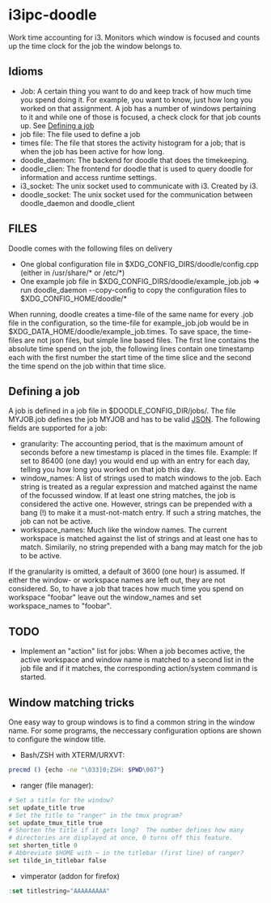 # i3ipc-doodle
Work time accounting for i3.
Monitors which window is focused and counts up the time clock for the job the window belongs to.


## Idioms
 - Job: A certain thing you want to do and keep track of how much time you spend doing it. For example, you want to know, just how long you worked on that assignment. A job has a number of windows pertaining to it and while one of those is focused, a check clock for that job counts up. See [Defining a job](https://github.com/mox-mox/i3ipc-doodle#defining-a-job)
 - job file: The file used to define a job
 - times file: The file that stores the activity histogram for a job; that is when the job has been active for how long.
 - doodle_daemon: The backend for doodle that does the timekeeping.
 - doodle_clien: The frontend for doodle that is used to query doodle for information and access runtime settings.
 - i3_socket: The unix socket used to communicate with i3. Created by i3.
 - doodle_socket: The unix socket used for the communication between doodle_daemon and doodle_client


## FILES
Doodle comes with the following files on delivery
 - One global configuration file in $XDG_CONFIG_DIRS/doodle/config.cpp (either in /usr/share/* or /etc/*)
 - One example job file in $XDG_CONFIG_DIRS/doodle/example_job.job
 => run doodle_daemon --copy-config to copy the configuration files to $XDG_CONFIG_HOME/doodle/*

When running, doodle creates a time-file of the same name for every .job file in the configuration, so the time-file for example_job.job would be in $XDG_DATA_HOME/doodle/example_job.times. To save space, the time-files are not json files, but simple line based files.
The first line contains the absolute time spend on the job, the following lines contain one timestamp each with the first number the start time of the time slice and the second the time spend on the job within that time slice.


## Defining a job
A job is defined in a job file in $DOODLE_CONFIG_DIR/jobs/. The file MYJOB.job defines the job MYJOB and has to be valid [JSON](http://www.json.org/). The following fields are supported for a job:
 - granularity: The accounting period, that is the maximum amount of seconds before a new timestamp is placed in the times file. Example: If set to 86400 (one day) you would end up with an entry for each day, telling you how long you worked on that job this day.
 - window_names: A list of strings used to match windows to the job. Each string is treated as a regular expression and matched against the name of the focussed window. If at least one string matches, the job is considered the active one. However, strings can be prepended with a bang (!) to make it a must-not-match entry. If such a string matches, the job can not be active.
 - workspace_names: Much like the window names. The current workspace is matched against the list of strings and at least one has to match. Similarily, no string prepended with a bang may match for the job to be active.

If the granularity is omitted, a default of 3600 (one hour) is assumed. If either the window- or workspace names are left out, they are not considered. So, to have a job that traces how much time you spend on workspace "foobar" leave out the window_names and set workspace_names to "foobar".


## TODO
 - Implement an "action" list for jobs: When a job becomes active, the active workspace and window name is matched to a second list in the job file and if it matches, the corresponding action/system command is started.


## Window matching tricks
One easy way to group windows is to find a common string in the window name.
For some programs, the neccessary configuration options are shown to configure the window title.
 - Bash/ZSH with XTERM/URXVT:
```bash
precmd () {echo -ne "\033]0;ZSH: $PWD\007"}
```
 - ranger (file manager):
```python
# Set a title for the window?
set update_title true
# Set the title to "ranger" in the tmux program?
set update_tmux_title true
# Shorten the title if it gets long?  The number defines how many
# directories are displayed at once, 0 turns off this feature.
set shorten_title 0
# Abbreviate $HOME with ~ in the titlebar (first line) of ranger?
set tilde_in_titlebar false
```
 - vimperator (addon for firefox)
```javascript
:set titlestring="AAAAAAAAA"
```


